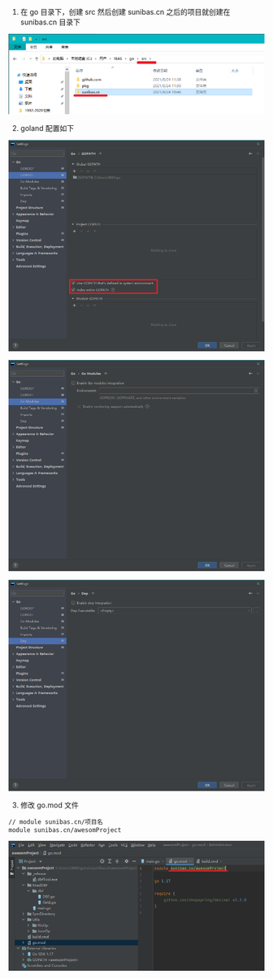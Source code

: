 1. 在 go 目录下，创建 src 然后创建 sunibas.cn 之后的项目就创建在 sunibas.cn 目录下

![](./goland_pic/01.jpg)

2. goland 配置如下

![](./goland_pic/02.jpg)

![](./goland_pic/03.jpg)

![](./goland_pic/04.jpg)

3. 修改 go.mod 文件

```
// module sunibas.cn/项目名
module sunibas.cn/awesomProject
```

![](./goland_pic/05.jpg)